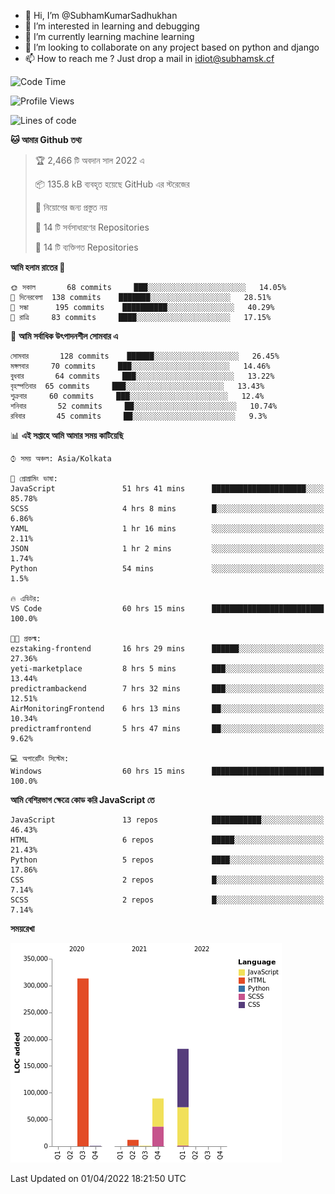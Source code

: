 - 👋 Hi, I’m @SubhamKumarSadhukhan
- 👀 I’m interested in learning and debugging
- 🌱 I’m currently learning machine learning
- 💞️ I’m looking to collaborate on any project based on python and django
- 📫 How to reach me ?
      Just drop a mail in idiot@subhamsk.cf

<!---
SubhamKumarSadhukhan/SubhamKumarSadhukhan is a ✨ special ✨ repository because its `README.md` (this file) appears on your GitHub profile.
You can click the Preview link to take a look at your changes.
--->


<!--START_SECTION:waka-->
![Code Time](http://img.shields.io/badge/Code%20Time-383%20hrs%2030%20mins-blue)

![Profile Views](http://img.shields.io/badge/%E0%A6%AA%E0%A7%8D%E0%A6%B0%E0%A7%8B%E0%A6%AB%E0%A6%BE%E0%A6%87%E0%A6%B2%20%E0%A6%A6%E0%A6%B0%E0%A7%8D%E0%A6%B6%E0%A6%A8-2-blue)

![Lines of code](https://img.shields.io/badge/%E0%A6%B9%E0%A7%8D%E0%A6%AF%E0%A6%BE%E0%A6%B2%E0%A7%8B%20%E0%A6%93%E0%A6%AF%E0%A6%BC%E0%A6%BE%E0%A6%B0%E0%A7%8D%E0%A6%B2%E0%A7%8D%E0%A6%A1%20%E0%A6%A5%E0%A7%87%E0%A6%95%E0%A7%87%20%E0%A6%86%E0%A6%AE%E0%A6%BF%20%E0%A6%B2%E0%A6%BF%E0%A6%96%E0%A7%87%E0%A6%9B%E0%A6%BF-598%20Thousand%20%E0%A6%95%E0%A7%8B%E0%A6%A1%E0%A7%87%E0%A6%B0%20%E0%A6%B2%E0%A6%BE%E0%A6%87%E0%A6%A8-blue)

**🐱 আমার Github তথ্য** 

> 🏆 2,466 টি অবদান সাল 2022 এ
 > 
> 📦 135.8 kB ব্যবহৃত হয়েছে GitHub এর স্টরেজের 
 > 
> 🚫 নিয়োগের জন্য প্রস্তুত নয়
 > 
> 📜 14 টি সর্বসাধারণের Repositories 
 > 
> 🔑 14 টি ব্যক্তিগত Repositories  
 > 
**আমি হলাম রাতের 🦉** 

```text
🌞 সকাল       68 commits     ███░░░░░░░░░░░░░░░░░░░░░░   14.05% 
🌆 দিনেরবেলা  138 commits    ███████░░░░░░░░░░░░░░░░░░   28.51% 
🌃 সন্ধা      195 commits    ██████████░░░░░░░░░░░░░░░   40.29% 
🌙 রাত্রি     83 commits     ████░░░░░░░░░░░░░░░░░░░░░   17.15%

```
📅 **আমি সর্বাধিক উৎপাদনশীল সোমবার এ** 

```text
সোমবার       128 commits    ██████░░░░░░░░░░░░░░░░░░░   26.45% 
মঙ্গলবার     70 commits     ███░░░░░░░░░░░░░░░░░░░░░░   14.46% 
বুধবার       64 commits     ███░░░░░░░░░░░░░░░░░░░░░░   13.22% 
বৃহস্পতিবার  65 commits     ███░░░░░░░░░░░░░░░░░░░░░░   13.43% 
শুক্রবার     60 commits     ███░░░░░░░░░░░░░░░░░░░░░░   12.4% 
শনিবার       52 commits     ██░░░░░░░░░░░░░░░░░░░░░░░   10.74% 
রবিবার       45 commits     ██░░░░░░░░░░░░░░░░░░░░░░░   9.3%

```


📊 **এই সপ্তাহে আমি আমার সময় কাটিয়েছি** 

```text
⌚︎ সময় অঞ্চল: Asia/Kolkata

💬 প্রোগ্রামিং ভাষা: 
JavaScript               51 hrs 41 mins      █████████████████████░░░░   85.78% 
SCSS                     4 hrs 8 mins        █░░░░░░░░░░░░░░░░░░░░░░░░   6.86% 
YAML                     1 hr 16 mins        ░░░░░░░░░░░░░░░░░░░░░░░░░   2.11% 
JSON                     1 hr 2 mins         ░░░░░░░░░░░░░░░░░░░░░░░░░   1.74% 
Python                   54 mins             ░░░░░░░░░░░░░░░░░░░░░░░░░   1.5%

🔥 এডিটর: 
VS Code                  60 hrs 15 mins      █████████████████████████   100.0%

🐱‍💻 প্রকল্ম: 
ezstaking-frontend       16 hrs 29 mins      ██████░░░░░░░░░░░░░░░░░░░   27.36% 
yeti-marketplace         8 hrs 5 mins        ███░░░░░░░░░░░░░░░░░░░░░░   13.44% 
predictrambackend        7 hrs 32 mins       ███░░░░░░░░░░░░░░░░░░░░░░   12.51% 
AirMonitoringFrontend    6 hrs 13 mins       ██░░░░░░░░░░░░░░░░░░░░░░░   10.34% 
predictramfrontend       5 hrs 47 mins       ██░░░░░░░░░░░░░░░░░░░░░░░   9.62%

💻 অপারেটিং সিস্টেম: 
Windows                  60 hrs 15 mins      █████████████████████████   100.0%

```

**আমি বেশিরভাগ ক্ষেত্রে কোড করি JavaScript তে** 

```text
JavaScript               13 repos            ███████████░░░░░░░░░░░░░░   46.43% 
HTML                     6 repos             █████░░░░░░░░░░░░░░░░░░░░   21.43% 
Python                   5 repos             ████░░░░░░░░░░░░░░░░░░░░░   17.86% 
CSS                      2 repos             █░░░░░░░░░░░░░░░░░░░░░░░░   7.14% 
SCSS                     2 repos             █░░░░░░░░░░░░░░░░░░░░░░░░   7.14%

```


**সময়রেখা**

![Chart not found](https://raw.githubusercontent.com/SubhamKumarSadhukhan/SubhamKumarSadhukhan/main/charts/bar_graph.png) 


 Last Updated on 01/04/2022 18:21:50 UTC
<!--END_SECTION:waka-->
